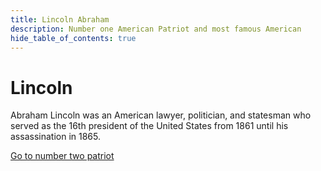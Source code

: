 ```yaml
---
title: Lincoln Abraham
description: Number one American Patriot and most famous American
hide_table_of_contents: true
---
```


# Lincoln

Abraham Lincoln was an American lawyer, politician, and statesman who served as the 16th president of the United States from 1861 until his assassination in 1865.

[Go to number two patriot](washington-george)
